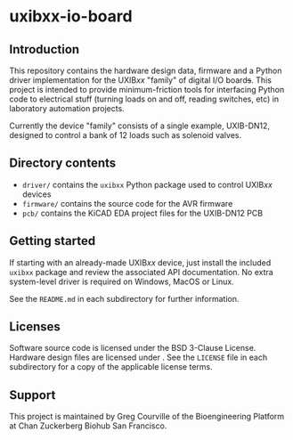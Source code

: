 # uxibxx-io-board
## Introduction
This repository contains the hardware design data, firmware and a Python driver implementation for the UXIB*xx* "family" of digital I/O board~~s~~. This project is intended to provide minimum-friction tools for interfacing Python code to electrical stuff (turning loads on and off, reading switches, etc) in laboratory automation projects.

Currently the device "family" consists of a single example, UXIB-DN12, designed to control a bank of 12 loads such as solenoid valves.

## Directory contents
- `driver/` contains the `uxibxx` Python package used to control UXIB*xx* devices
- `firmware/` contains the source code for the AVR firmware
- `pcb/` contains the KiCAD EDA project files for the UXIB-DN12 PCB

## Getting started
If starting with an already-made UXIB*xx* device, just install the included `uxibxx` package and review the associated API documentation. No extra system-level driver is required on Windows, MacOS or Linux.

See the `README.md` in each subdirectory for further information.

## Licenses
Software source code is licensed under the BSD 3-Clause License. Hardware design files are licensed under .
See the `LICENSE` file in each subdirectory for a copy of the applicable license terms.

## Support
This project is maintained by Greg Courville of the Bioengineering Platform at Chan Zuckerberg Biohub San Francisco.

